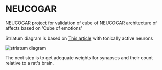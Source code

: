 # NEUCOGAR
NEUCOGAR project for validation of cube of NEUCOGAR architecture of affects based on 'Cube of emotions' 

Striatum diagram is based on [This article](http://www.ncbi.nlm.nih.gov/pubmed/20521851 "A computational model of how cholinergic interneurons protect striatal-dependent learning.") with tonically active neurons

![striatum diagram](https://github.com/research-team/NEUCOGAR/blob/student/nest/step_2/Striatum_D1_D2.png?raw=true)


The next step is to get adequate weights for synapses and their count relative to a rat's brain.
